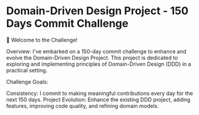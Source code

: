 # Domain-Driven Design Project - 150 Days Commit Challenge
🚀 Welcome to the Challenge!

Overview:
I've embarked on a 150-day commit challenge to enhance and evolve the Domain-Driven Design Project. This project is dedicated to exploring and implementing principles of Domain-Driven Design (DDD) in a practical setting.

Challenge Goals:

Consistency: I commit to making meaningful contributions every day for the next 150 days.
Project Evolution: Enhance the existing DDD project, adding features, improving code quality, and refining domain models.
